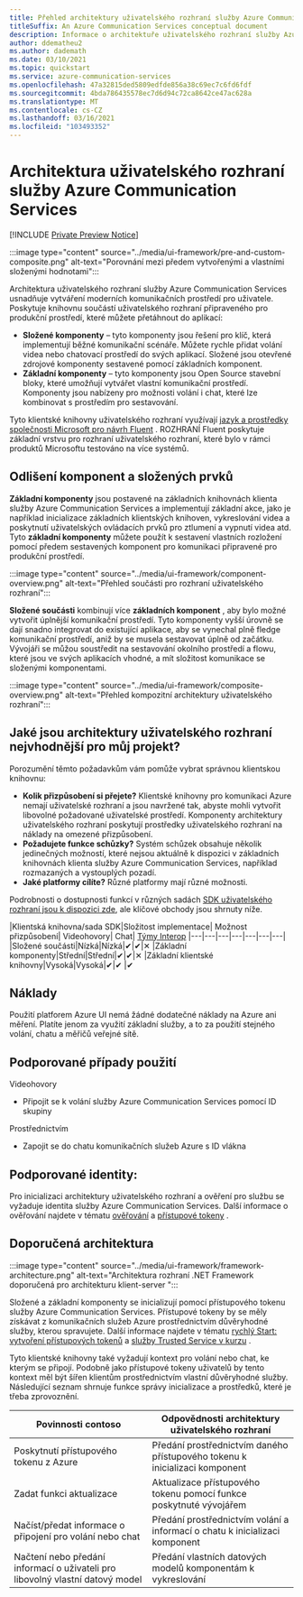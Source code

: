 ```yaml
---
title: Přehled architektury uživatelského rozhraní služby Azure Communication Services
titleSuffix: An Azure Communication Services conceptual document
description: Informace o architektuře uživatelského rozhraní služby Azure Communication Services
author: ddematheu2
ms.author: dademath
ms.date: 03/10/2021
ms.topic: quickstart
ms.service: azure-communication-services
ms.openlocfilehash: 47a32815ded5809edfde856a38c69ec7c6fd6fdf
ms.sourcegitcommit: 4bda786435578ec7d6d94c72ca8642ce47ac628a
ms.translationtype: MT
ms.contentlocale: cs-CZ
ms.lasthandoff: 03/16/2021
ms.locfileid: "103493352"
---
```

# <a name="azure-communication-services-ui-framework"></a>Architektura uživatelského rozhraní služby Azure Communication Services

[!INCLUDE [Private Preview Notice](../../includes/private-preview-include.md)]

:::image type="content" source="../media/ui-framework/pre-and-custom-composite.png" alt-text="Porovnání mezi předem vytvořenými a vlastními složenými hodnotami":::

Architektura uživatelského rozhraní služby Azure Communication Services usnadňuje vytváření moderních komunikačních prostředí pro uživatele. Poskytuje knihovnu součástí uživatelského rozhraní připraveného pro produkční prostředí, které můžete přetáhnout do aplikací:

- **Složené komponenty** – tyto komponenty jsou řešení pro klíč, která implementují běžné komunikační scénáře. Můžete rychle přidat volání videa nebo chatovací prostředí do svých aplikací. Složené jsou otevřené zdrojové komponenty sestavené pomocí základních komponent.
- **Základní komponenty** – tyto komponenty jsou Open Source stavební bloky, které umožňují vytvářet vlastní komunikační prostředí. Komponenty jsou nabízeny pro možnosti volání i chat, které lze kombinovat s prostředím pro sestavování. 

Tyto klientské knihovny uživatelského rozhraní využívají [jazyk a prostředky společnosti Microsoft pro návrh Fluent](https://developer.microsoft.com/fluentui/) . ROZHRANÍ Fluent poskytuje základní vrstvu pro rozhraní uživatelského rozhraní, které bylo v rámci produktů Microsoftu testováno na více systémů.

## <a name="differentiating-components-and-composites"></a>**Odlišení komponent a složených prvků**

**Základní komponenty** jsou postavené na základních knihovnách klienta služby Azure Communication Services a implementují základní akce, jako je například inicializace základních klientských knihoven, vykreslování videa a poskytnutí uživatelských ovládacích prvků pro ztlumení a vypnutí videa atd. Tyto **základní komponenty** můžete použít k sestavení vlastních rozložení pomocí předem sestavených komponent pro komunikaci připravené pro produkční prostředí.

:::image type="content" source="../media/ui-framework/component-overview.png" alt-text="Přehled součásti pro rozhraní uživatelského rozhraní":::

**Složené součásti** kombinují více **základních komponent** , aby bylo možné vytvořit úplnější komunikační prostředí. Tyto komponenty vyšší úrovně se dají snadno integrovat do existující aplikace, aby se vynechal plně fledge komunikační prostředí, aniž by se musela sestavovat úplně od začátku. Vývojáři se můžou soustředit na sestavování okolního prostředí a flowu, které jsou ve svých aplikacích vhodné, a mít složitost komunikace se složenými komponentami.

:::image type="content" source="../media/ui-framework/composite-overview.png" alt-text="Přehled kompozitní architektury uživatelského rozhraní":::

## <a name="what-ui-framework-is-best-for-my-project"></a>Jaké jsou architektury uživatelského rozhraní nejvhodnější pro můj projekt?

Porozumění těmto požadavkům vám pomůže vybrat správnou klientskou knihovnu:

- **Kolik přizpůsobení si přejete?** Klientské knihovny pro komunikaci Azure nemají uživatelské rozhraní a jsou navržené tak, abyste mohli vytvořit libovolné požadované uživatelské prostředí. Komponenty architektury uživatelského rozhraní poskytují prostředky uživatelského rozhraní na náklady na omezené přizpůsobení.
- **Požadujete funkce schůzky?** Systém schůzek obsahuje několik jedinečných možností, které nejsou aktuálně k dispozici v základních knihovnách klienta služby Azure Communication Services, například rozmazaných a vystouplých pozadí.
- **Jaké platformy cílíte?** Různé platformy mají různé možnosti.

Podrobnosti o dostupnosti funkcí v různých sadách [SDK uživatelského rozhraní jsou k dispozici zde](ui-sdk-features.md), ale klíčové obchody jsou shrnuty níže.

|Klientská knihovna/sada SDK|Složitost implementace|    Možnost přizpůsobení|  Videohovory| Chat| [Týmy Interop](./../teams-interop.md)
|---|---|---|---|---|---|---|
|Složené součásti|Nízká|Nízká|✔|✔|✕
|Základní komponenty|Střední|Střední|✔|✔|✕
|Základní klientské knihovny|Vysoká|Vysoká|✔|✔ |✔

## <a name="cost"></a>Náklady

Použití platforem Azure UI nemá žádné dodatečné náklady na Azure ani měření. Platíte jenom za využití základní služby, a to za použití stejného volání, chatu a měřičů veřejné sítě.

## <a name="supported-use-cases"></a>Podporované případy použití

Videohovory

- Připojit se k volání služby Azure Communication Services pomocí ID skupiny

Prostřednictvím

- Zapojit se do chatu komunikačních služeb Azure s ID vlákna

## <a name="supported-identities"></a>Podporované identity:

Pro inicializaci architektury uživatelského rozhraní a ověření pro službu se vyžaduje identita služby Azure Communication Services. Další informace o ověřování najdete v tématu [ověřování](../authentication.md) a [přístupové tokeny](../../quickstarts/access-tokens.md) .


## <a name="recommended-architecture"></a>Doporučená architektura 

:::image type="content" source="../media/ui-framework/framework-architecture.png" alt-text="Architektura rozhraní .NET Framework doporučená pro architekturu klient-server ":::

Složené a základní komponenty se inicializují pomocí přístupového tokenu služby Azure Communication Services. Přístupové tokeny by se měly získávat z komunikačních služeb Azure prostřednictvím důvěryhodné služby, kterou spravujete. Další informace najdete v tématu [rychlý Start: vytvoření přístupových tokenů](../../quickstarts/access-tokens.md) a [služby Trusted Service v kurzu](../../tutorials/trusted-service-tutorial.md) .

Tyto klientské knihovny také vyžadují kontext pro volání nebo chat, ke kterým se připojí. Podobně jako přístupové tokeny uživatelů by tento kontext měl být šířen klientům prostřednictvím vlastní důvěryhodné služby. Následující seznam shrnuje funkce správy inicializace a prostředků, které je třeba zprovoznění.

| Povinnosti contoso                                 | Odpovědnosti architektury uživatelského rozhraní                         |
|----------------------------------------------------------|-----------------------------------------------------------------|
| Poskytnutí přístupového tokenu z Azure                    | Předání prostřednictvím daného přístupového tokenu k inicializaci komponent        |
| Zadat funkci aktualizace                                 | Aktualizace přístupového tokenu pomocí funkce poskytnuté vývojářem          |
| Načíst/předat informace o připojení pro volání nebo chat          | Předání prostřednictvím volání a informací o chatu k inicializaci komponent |
| Načtení nebo předání informací o uživateli pro libovolný vlastní datový model | Předání vlastních datových modelů komponentám k vykreslování          |
